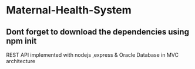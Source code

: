 # Maternal-Health-System
## Dont forget to download the dependencies using npm init
REST API implemented with nodejs ,express &amp; Oracle Database in MVC architecture
